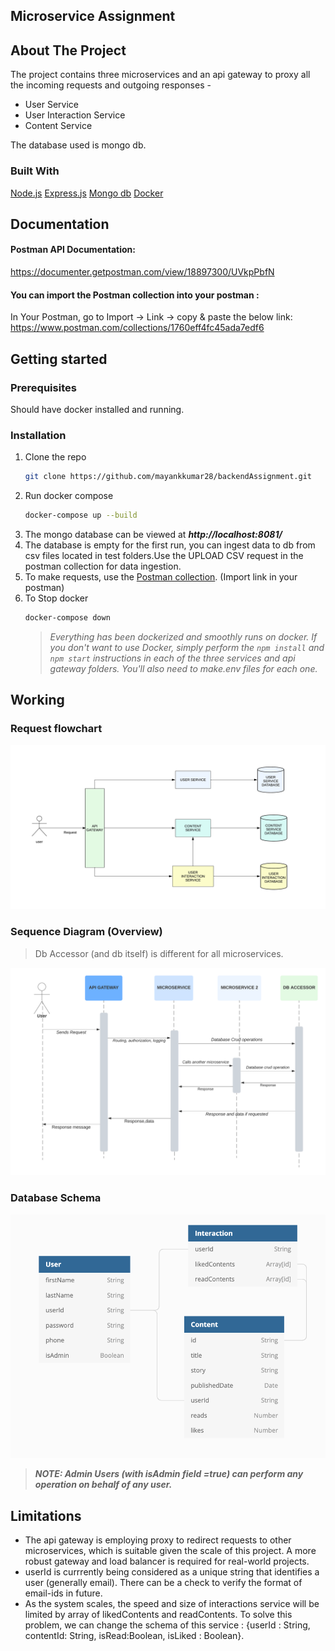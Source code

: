 ## Microservice Assignment

## About The Project

The project contains three microservices and an api gateway to proxy all the incoming requests and outgoing responses -

- User Service
- User Interaction Service
- Content Service

The database used is mongo db.

### Built With

[Node.js](https://nodejs.org/en/) [Express.js](https://expressjs.com/) [Mongo db](https://www.mongodb.com/) [Docker](https://www.docker.com/)

## Documentation

#### Postman API Documentation:

https://documenter.getpostman.com/view/18897300/UVkpPbfN

#### You can import the Postman collection into your postman :

In Your Postman, go to Import -> Link -> copy & paste the below link:
https://www.postman.com/collections/1760eff4fc45ada7edf6

## Getting started

### Prerequisites

Should have docker installed and running.

### Installation

1. Clone the repo
   ```sh
   git clone https://github.com/mayankkumar28/backendAssignment.git
   ```
2. Run docker compose
   ```sh
   docker-compose up --build
   ```
3. The mongo database can be viewed at ***http://localhost:8081/***
4. The database is empty for the first run, you can ingest data to db from csv files located in test folders.Use the UPLOAD CSV request in the postman collection for data ingestion.
5. To make requests, use the [Postman collection](https://www.postman.com/collections/1760eff4fc45ada7edf6). (Import link in your postman)
6. To Stop docker
   ```sh
   docker-compose down
   ```
   > _Everything has been dockerized and smoothly runs on docker. If you don't want to use Docker, simply perform the `npm install` and `npm start` instructions in each of the three services and api gateway folders. You'll also need to make.env files for each one._

## Working

### Request flowchart

![Flowchart](/docs/flowchart.png)

### Sequence Diagram (Overview)
> Db Accessor (and db itself) is different for all microservices.

![Sequence Diagram](/docs/sequenceDiagram.png)

### Database Schema

![Schema](/docs/schema.png)

> **_NOTE: Admin Users (with isAdmin field =true) can perform any operation on behalf of any user._**

## Limitations

- The api gateway is employing proxy to redirect requests to other microservices, which is suitable given the scale of this project. A more robust gateway and load balancer is required for real-world projects.
- userId is currrently being considered as a unique string that identifies a user (generally email). There can be a check to verify the format of email-ids in future.
- As the system scales, the speed and size of interactions service will be limited by array of likedContents and readContents. To solve this problem, we can change the schema of this service : {userId : String, contentId: String, isRead:Boolean, isLiked : Boolean}.
